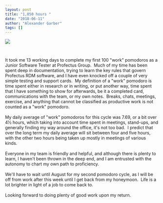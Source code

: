 ```yaml
---
layout: post
title: "1,050 hours "
date: "2018-06-11"
author: "Alexander Garber"
tags: []
---
```


<div dir="ltr" style="text-align: left;" trbidi="on">
          <div xmlns="http://www.w3.org/1999/xhtml">
<a href="https://lh3.googleusercontent.com/-z3JTRUynqLM/WxibtLPNcEI/AAAAAAAAa0s/rrJ8uwsiBnUZTKYYbqEBOKr3TlxsXRUGgCHMYCw/s2560/%255BUNSET%255D" onblur="try {parent.deselectBloggerImageGracefully();} catch(e) {}"><img border="0" src="https://lh3.googleusercontent.com/-z3JTRUynqLM/WxibtLPNcEI/AAAAAAAAa0s/rrJ8uwsiBnUZTKYYbqEBOKr3TlxsXRUGgCHMYCw/s640/%255BUNSET%255D" style="cursor: hand; cursor: pointer; display: block; margin: 0px auto 10px; text-align: center;"></a><br><br>It
            took me 13 working days to complete my first 100 "work" pomodoros as a Junior Software Tester at Profectus Group.  Much of my time has been spent deep in documentation, trying to learn the key rules that govern Profectus RDM
            software, and I have even knocked off a couple of very simple testing and support cards.  My definition of a "work" pomodoro is time spent either in research or in writing, or put another way, time spent that I have something to
            show for afterwards, be it a completed card, communications with the team, or my own notes.  Breaks, chats, meetings, exercise, and anything that cannot be classified as productive work is not counted as a "work" pomodoro.<br><br>My
            daily average of "work" pomodoros for this cycle was 7.69, or a bit over 4½ hours, which taking into account time spent in meetings, stand-ups, and generally finding my way around the office, it's not too bad.  I predict that over
            the long term my daily average will sit between four and five hours, with the other two hours being taken up mostly in meetings of various kinds.<br><br>Everyone in my team is friendly and helpful, and although there is plenty to
            learn, I haven't been thrown in the deep end, and I am entrusted with the autonomy to chart my own path to proficiency.<br><br>We'll have to wait until August for my second pomodoro cycle, as I will be off from work after this week
            until I get back from my honeymoon.  Life is a lot brighter in light of a job to come back to.<br><br>Looking forward to doing plenty of good work upon my return.</div>
        </div>